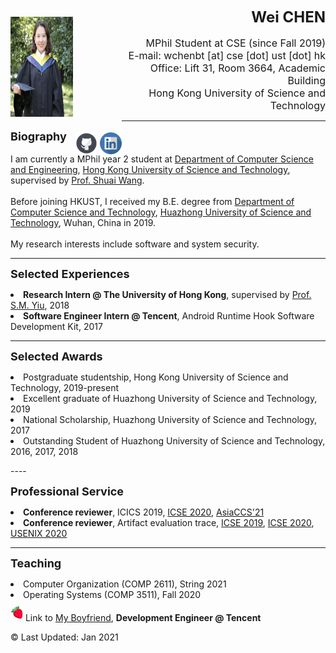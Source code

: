 <div class="info">
  <div style="float:left; clear: right;">
    <p align="left">
      <img src="photo2.png"  width="100" height="160">
      <a href="https://github.com/harperchen"><img src="github.svg" width="35" height="35" style="position:relative; top:60px"/></a>
      <a href="https://www.linkedin.com/in/wei-chen-9a7659190/"><img src="linkedin.svg"  width="35" height="35" style="position:relative; top:60px"/></a>
    </p>
  </div>
  <div class="rightbox"> 
    <p align="right">
      <font size="5"><b>Wei CHEN</b></font>
      <br><br>
      <font size="3">MPhil Student at CSE (since Fall 2019)
        <br>E-mail: wchenbt [at] cse [dot] ust [dot] hk
        <br>Office: Lift 31, Room 3664, Academic Building
        <br>Hong Kong University of Science and Technology
      </font>
    </p>
  </div>
</div>


---
<p>
  <font size="4"><b>Biography</b></font>
  <br>
  <br>I am currently a MPhil year 2 student at <a href="http://www.cse.ust.hk/">Department of Computer Science and Engineering</a>, <a href="https://www.ust.hk/">Hong Kong University of Science and Technology</a>, supervised by <a href="https://home.cse.ust.hk/~shuaiw/">Prof. Shuai Wang</a>.
  <br>
  <br>Before joining HKUST, I received my B.E. degree from <a href="http://www.cs.hust.edu.cn/">Department of Computer Science and Technology</a>, <a href="http://www.hust.edu.cn/">Huazhong University of Science and Technology</a>, Wuhan, China in 2019.
  <br>
  <br>My research interests include software and system security.
</p>

---
<p>
  <font size="4"><b>Selected Experiences</b></font>
  <li><b>Research Intern @ The University of Hong Kong</b>, supervised by <a href="https://i.cs.hku.hk/~smyiu/cv-SMYiu-Apr2016.pdf">Prof. S.M. Yiu</a>, 2018</li>
  <li><b>Software Engineer Intern @ Tencent</b>, Android Runtime Hook Software Development Kit, 2017</li>
</p>

---
<p>
  <font size="4"><b>Selected Awards</b></font>
  <li>Postgraduate studentship, Hong Kong University of Science and Technology, 2019-present</li>
  <li>Excellent graduate of Huazhong University of Science and Technology, 2019</li>
  <li>National Scholarship, Huazhong University of Science and Technology, 2017 </li>
  <li>Outstanding Student of  Huazhong University of Science and Technology, 2016, 2017, 2018 </li>
</p>
----
<p>
  <font size="4"><b>Professional Service</b></font>
    <li><b>Conference reviewer</b>, ICICS 2019, <a href="https://conf.researchr.org/home/icse-2020">ICSE 2020</a>, <a href="https://asiaccs2021.comp.polyu.edu.hk/">AsiaCCS'21</a></li>
  <li><b>Conference reviewer</b>, Artifact evaluation trace,  <a href="https://2019.icse-conferences.org/">ICSE 2019</a>, <a href="https://conf.researchr.org/home/icse-2020">ICSE 2020</a>, <a href="https://www.usenix.org/conference/usenixsecurity20">USENIX 2020</a>
</p>


---

<p>
  <font size="4"><b>Teaching</b></font>
    <li>Computer Organization (COMP 2611), String 2021</li>
    <li>Operating Systems (COMP 3511), Fall 2020</li>
</p>



<div><img src="strawberry.png"  width="20" height="20" style="position:relative; bottom:4px"> Link to <a href="https://zhangshurong.github.io/">My Boyfriend</a>, <b>Development Engineer @ Tencent</b></div>

© Last Updated: Jan 2021

